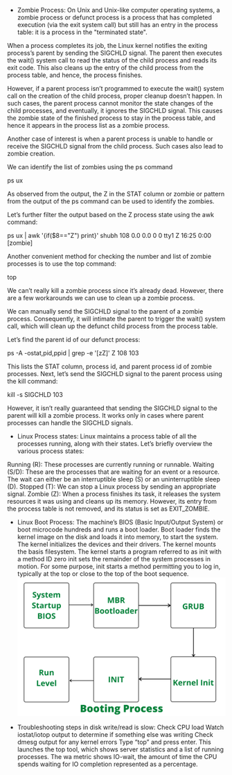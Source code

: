 - Zombie Process: 
On Unix and Unix-like computer operating systems, a zombie process or defunct process is a process that has completed execution (via the exit system call) but still has an entry in the process table: it is a process in the "terminated state".

When a process completes its job, the Linux kernel notifies the exiting process’s parent by sending the SIGCHLD signal. The parent then executes the wait() system call to read the status of the child process and reads its exit code. This also cleans up the entry of the child process from the process table, and hence, the process finishes.

However, if a parent process isn’t programmed to execute the wait() system call on the creation of the child process, proper cleanup doesn’t happen. In such cases, the parent process cannot monitor the state changes of the child processes, and eventually, it ignores the SIGCHLD signal. This causes the zombie state of the finished process to stay in the process table, and hence it appears in the process list as a zombie process.

Another case of interest is when a parent process is unable to handle or receive the SIGCHLD signal from the child process. Such cases also lead to zombie creation.

We can identify the list of zombies using the ps command

ps ux

As observed from the output, the Z in the STAT column or zombie or <defunct> pattern from the output of the ps command can be used to identify the zombies.

Let’s further filter the output based on the Z process state using the awk command:

ps ux | awk '{if($8=="Z") print}'
shubh       108  0.0  0.0      0     0 tty1     Z    16:25   0:00 [zombie] <defunct>

Another convenient method for checking the number and list of zombie processes is to use the top command:

top

We can’t really kill a zombie process since it’s already dead. However, there are a few workarounds we can use to clean up a zombie process.

We can manually send the SIGCHLD signal to the parent of a zombie process. Consequently, it will intimate the parent to trigger the wait() system call, which will clean up the defunct child process from the process table.

Let’s find the parent id of our defunct process:

ps -A -ostat,pid,ppid | grep -e '[zZ]'
Z      108   103

This lists the STAT column, process id, and parent process id of zombie processes. Next, let’s send the SIGCHLD signal to the parent process using the kill command:

kill -s SIGCHLD 103

However, it isn’t really guaranteed that sending the SIGCHLD signal to the parent will kill a zombie process. It works only in cases where parent processes can handle the SIGCHLD signals.

- Linux Process states: 
Linux maintains a process table of all the processes running, along with their states. Let’s briefly overview the various process states:

Running (R): These processes are currently running or runnable.
Waiting (S/D): These are the processes that are waiting for an event or a resource. The wait can either be an interruptible sleep (S) or an uninterruptible sleep (D).
Stopped (T): We can stop a Linux process by sending an appropriate signal.
Zombie (Z): When a process finishes its task, it releases the system resources it was using and cleans up its memory. However, its entry from the process table is not removed, and its status is set as EXIT_ZOMBIE.

- Linux Boot Process: 
The machine’s BIOS (Basic Input/Output System) or boot microcode hundreds and runs a boot loader.
Boot loader finds the kernel image on the disk and loads it into memory, to start the system.
The kernel initializes the devices and their drivers.
The kernel mounts the basis filesystem.
The kernel starts a program referred to as init with a method ID zero
init sets the remainder of the system processes in motion.
For some purpose, init starts a method permitting you to log in, typically at the top or close to the top of the boot sequence.
![alt text](image.png)

- Troubleshooting steps in disk write/read is slow:
Check CPU load
Watch iostat/iotop output to determine if something else was writing
Check dmesg output for any kernel errors
Type “top” and press enter. This launches the top tool, which shows server statistics and a list of running processes. The wa metric shows IO-wait, the amount of time the CPU spends waiting for IO completion represented as a percentage.



